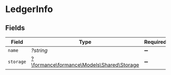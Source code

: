 # LedgerInfo


## Fields

| Field                                                                       | Type                                                                        | Required                                                                    | Description                                                                 | Example                                                                     |
| --------------------------------------------------------------------------- | --------------------------------------------------------------------------- | --------------------------------------------------------------------------- | --------------------------------------------------------------------------- | --------------------------------------------------------------------------- |
| `name`                                                                      | *?string*                                                                   | :heavy_minus_sign:                                                          | N/A                                                                         | ledger001                                                                   |
| `storage`                                                                   | [?\formance\formance\Models\Shared\Storage](../../Models/Shared/Storage.md) | :heavy_minus_sign:                                                          | N/A                                                                         |                                                                             |